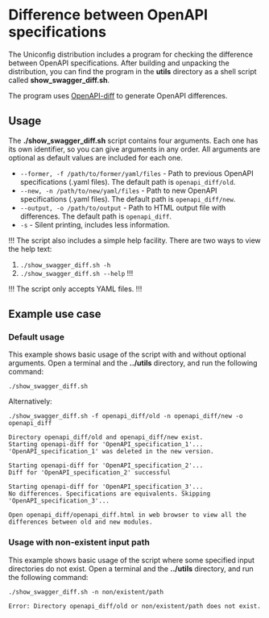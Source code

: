 # Difference between OpenAPI specifications

The Uniconfig distribution includes a program for checking the difference
between OpenAPI specifications. After building and unpacking the distribution,
you can find the program in the **utils** directory as a shell script called
**show_swagger_diff.sh**.

The program uses [OpenAPI-diff](https://github.com/OpenAPITools/openapi-diff) to
generate OpenAPI differences.

## Usage

The **./show_swagger_diff.sh** script contains four arguments. Each one has
its own identifier, so you can give arguments in any order. All arguments are
optional as default values are included for each one.

* ```--former, -f /path/to/former/yaml/files``` - Path to previous OpenAPI specifications (.yaml files). The default path is `openapi_diff/old`.
* ```--new, -n /path/to/new/yaml/files``` - Path to new OpenAPI specifications (.yaml files). The default path is `openapi_diff/new`.
* ```--output, -o /path/to/output``` - Path to HTML output file with
  differences. The default path is `openapi_diff`.
* ```-s``` - Silent printing, includes less information.

!!!
The script also includes a simple help facility. There are two ways to view
the help text:
1. ```./show_swagger_diff.sh -h```
2. ```./show_swagger_diff.sh --help```
!!!

!!!
The script only accepts YAML files.
!!!

## Example use case

### Default usage

This example shows basic usage of the script with and without optional
arguments. Open a terminal and the  **../utils** directory, and run
the following command:

```console
./show_swagger_diff.sh
```

Alternatively:

```console
./show_swagger_diff.sh -f openapi_diff/old -n openapi_diff/new -o openapi_diff
```

```console Output:
Directory openapi_diff/old and openapi_diff/new exist.
Starting openapi-diff for 'OpenAPI_specification_1'...
'OpenAPI_specification_1' was deleted in the new version.

Starting openapi-diff for 'OpenAPI_specification_2'...
Diff for 'OpenAPI_specification_2' successful

Starting openapi-diff for 'OpenAPI_specification_3'...
No differences. Specifications are equivalents. Skipping 'OpenAPI_specification_3'...

Open openapi_diff/openapi_diff.html in web browser to view all the differences between old and new modules.
```

### Usage with non-existent input path

This example shows basic usage of the script where some specified input
directories do not exist. Open a terminal and the **../utils** directory, and
run the following command:

```console
./show_swagger_diff.sh -n non/existent/path
```

```console Output:
Error: Directory openapi_diff/old or non/existent/path does not exist.
```
